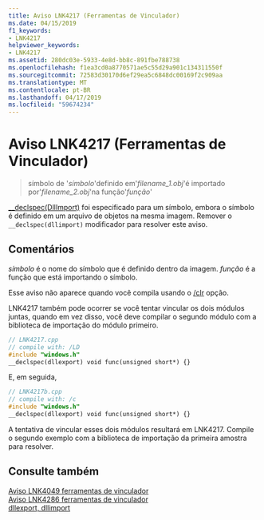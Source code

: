 ```yaml
---
title: Aviso LNK4217 (Ferramentas de Vinculador)
ms.date: 04/15/2019
f1_keywords:
- LNK4217
helpviewer_keywords:
- LNK4217
ms.assetid: 280dc03e-5933-4e8d-bb8c-891fbe788738
ms.openlocfilehash: f1ea3cd0a8770571ae5c55d29a901c134311550f
ms.sourcegitcommit: 72583d30170d6ef29ea5c6848dc00169f2c909aa
ms.translationtype: MT
ms.contentlocale: pt-BR
ms.lasthandoff: 04/17/2019
ms.locfileid: "59674234"
---
```

# <a name="linker-tools-warning-lnk4217"></a>Aviso LNK4217 (Ferramentas de Vinculador)

> símbolo de '*símbolo*'definido em'*filename_1.obj*'é importado por'*filename_2.obj*'na função'*função*'

[__declspec(DllImport)](../../cpp/dllexport-dllimport.md) foi especificado para um símbolo, embora o símbolo é definido em um arquivo de objetos na mesma imagem. Remover o `__declspec(dllimport)` modificador para resolver este aviso.

## <a name="remarks"></a>Comentários

*símbolo* é o nome do símbolo que é definido dentro da imagem. *função* é a função que está importando o símbolo.

Esse aviso não aparece quando você compila usando o [/clr](../../build/reference/clr-common-language-runtime-compilation.md) opção.

LNK4217 também pode ocorrer se você tentar vincular os dois módulos juntas, quando em vez disso, você deve compilar o segundo módulo com a biblioteca de importação do módulo primeiro.

```cpp
// LNK4217.cpp
// compile with: /LD
#include "windows.h"
__declspec(dllexport) void func(unsigned short*) {}
```

E, em seguida,

```cpp
// LNK4217b.cpp
// compile with: /c
#include "windows.h"
__declspec(dllexport) void func(unsigned short*) {}
```

A tentativa de vincular esses dois módulos resultará em LNK4217. Compile o segundo exemplo com a biblioteca de importação da primeira amostra para resolver.

## <a name="see-also"></a>Consulte também

[Aviso LNK4049 ferramentas de vinculador](linker-tools-warning-lnk4049.md) \
[Aviso LNK4286 ferramentas de vinculador](linker-tools-warning-lnk4286.md) \
[dllexport, dllimport](../../cpp/dllexport-dllimport.md)